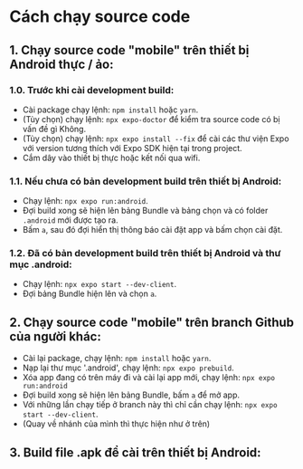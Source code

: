 # Cách chạy source code

## 1. Chạy source code "mobile" trên thiết bị Android thực / ảo:
### 1.0. Trước khi cài development build:
- Cài package chạy lệnh: `npm install` hoặc `yarn`.
- (Tùy chọn) chạy lệnh: `npx expo-doctor` để kiểm tra source code có bị vấn đề gì Không.
- (Tùy chọn) chạy lệnh: `npx expo install --fix` để cài các thư viện Expo với version tương thích với Expo SDK hiện tại trong project.
- Cắm dây vào thiết bị thực hoặc kết nối qua wifi.

### 1.1. Nếu chưa có bản development build trên thiết bị Android:
- Chạy lệnh: `npx expo run:android`.
- Đợi build xong sẽ hiện lên bảng Bundle và bảng chọn và có folder `.android` mới được tạo ra.
- Bấm `a`, sau đó đợi hiển thị thông báo cài đặt app và bấm chọn cài đặt.

### 1.2. Đã có bản development build trên thiết bị Android và thư mục .android:
- Chạy lệnh: `npx expo start --dev-client`.
- Đợi bảng Bundle hiện lên và chọn `a`.

## 2. Chạy source code "mobile" trên branch Github của người khác:
- Cài lại package, chạy lệnh: `npm install` hoặc `yarn`.
- Nạp lại thư mục '.android', chạy lệnh: `npx expo prebuild`.
- Xóa app đang có trên máy đi và cài lại app mới, chạy lệnh: `npx expo run:android`
- Đợi build xong sẽ hiện lên bảng Bundle, bấm `a` để mở app.
- Với những lần chạy tiếp ở branch này thì chỉ cần chạy lệnh: `npx expo start --dev-client`.
- (Quay về nhánh của mình thì thực hiện như ở trên)

## 3. Build file .apk để cài trên thiết bị Android:
